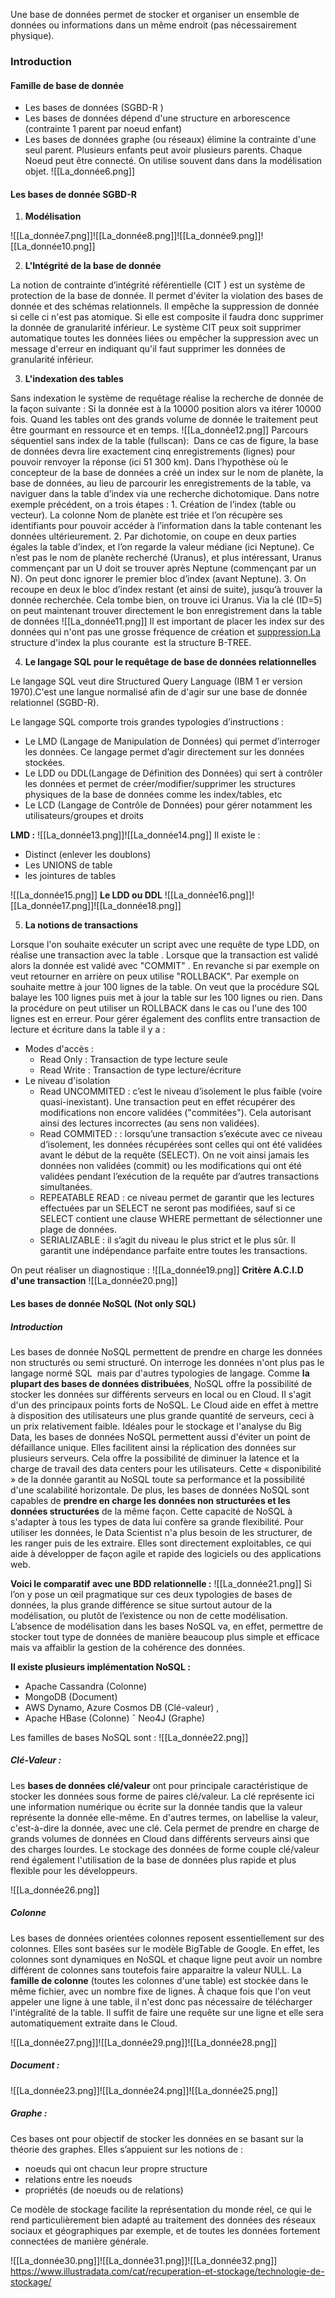 
Une base de données permet de stocker et organiser un ensemble de données ou informations dans un même endroit (pas nécessairement physique).
### Introduction
#### Famille de base de donnée

- Les bases de données (SGBD-R )
- Les bases de données dépend d'une structure en arborescence  (contrainte 1 parent par noeud enfant)
- Les bases de données graphe (ou réseaux) élimine la contrainte d'une seul parent. Plusieurs enfants peut avoir plusieurs parents. Chaque Noeud peut être connecté. On utilise souvent dans dans la modélisation objet.
	![[La_donnée6.png]]

#### Les bases de donnée SGBD-R

1. **Modélisation**

![[La_donnée7.png]]![[La_donnée8.png]]![[La_donnée9.png]]![[La_donnée10.png]]

2. **L'Intégrité de la base de donnée**

La notion de contrainte d’intégrité référentielle (CIT ) est un système de protection de la base de donnée.
Il permet d'éviter la violation des bases de donnée et des schémas relationnels. Il empêche la suppression de donnée si celle ci n'est pas atomique. Si elle est composite il faudra donc supprimer la donnée de granularité inférieur. Le système CIT peux soit supprimer automatique toutes les données liées ou empêcher la suppression avec un message d'erreur en indiquant qu'il faut supprimer les données de granularité inférieur.

3. **L'indexation des tables**

Sans indexation le système de requêtage réalise la recherche de donnée de la façon suivante :
Si la donnée est à la 10000 position alors va itérer 10000 fois. Quand les tables ont des grands volume de donnée le traitement peut être gourmant en ressource et en temps.
![[La_donnée12.png]]
Parcours séquentiel sans index de la table (fullscan):  Dans ce cas de figure, la base de données devra lire exactement cinq enregistrements (lignes) pour pouvoir renvoyer la réponse (ici 51 300 km). Dans l’hypothèse où le concepteur de la base de données a créé un index sur le nom de planète, la base de données, au lieu de parcourir les enregistrements de la table, va naviguer dans la table d’index via une recherche dichotomique. Dans notre exemple précédent, on a trois étapes : 1. Création de l’index (table ou vecteur). La colonne Nom de planète est triée et l’on récupère ses identifiants pour pouvoir accéder à l’information dans la table contenant les données ultérieurement. 2. Par dichotomie, on coupe en deux parties égales la table d’index, et l’on regarde la valeur médiane (ici Neptune). Ce n’est pas le nom de planète recherché (Uranus), et plus intéressant, Uranus commençant par un U doit se trouver après Neptune (commençant par un N). On peut donc ignorer le premier bloc d’index (avant Neptune). 3. On recoupe en deux le bloc d’index restant (et ainsi de suite), jusqu’à trouver la donnée recherchée. Cela tombe bien, on trouve ici Uranus. Via la clé (ID=5) on peut maintenant trouver directement le bon enregistrement dans la table de données
![[La_donnée11.png]]
Il est important de placer les index sur des données qui n'ont pas une grosse fréquence de création et [suppression.La](http://suppression.La) structure d'index la plus courante  est la structure B-TREE.

4. **Le langage SQL pour le requêtage de base de données relationnelles**

Le langage SQL veut dire Structured Query Language (IBM 1 er version 1970).C'est une langue normalisé afin de d'agir sur une base de donnée relationnel (SGBD-R).

Le langage SQL comporte trois grandes typologies d’instructions :

* Le LMD (Langage de Manipulation de Données) qui permet d’interroger les données. Ce langage permet d’agir directement sur les données stockées.
* Le LDD ou DDL(Langage de Définition des Données) qui sert à contrôler les données et permet de créer/modifier/supprimer les structures physiques de la base de données comme les index/tables, etc
* Le LCD (Langage de Contrôle de Données) pour gérer notamment les utilisateurs/groupes et droits

**LMD :**
![[La_donnée13.png]]![[La_donnée14.png]]
Il existe le :
* Distinct (enlever les doublons)
* Les UNIONS de table
* les jointures de tables

![[La_donnée15.png]]
**Le LDD ou DDL**
![[La_donnée16.png]]![[La_donnée17.png]]![[La_donnée18.png]]

5. **La notions de transactions**

Lorsque l'on souhaite exécuter un script avec une requête de type LDD, on réalise une transaction avec la table . Lorsque que la transaction est validé alors la donnée est validé avec "COMMIT" . En revanche si par exemple on veut retourner en arrière on peux utilise "ROLLBACK". Par exemple on souhaite mettre à jour 100 lignes de la table. On veut que la procédure SQL balaye les 100 lignes puis met à jour la table sur les 100 lignes ou rien. Dans la procédure on peut utiliser un ROLLBACK dans le cas ou l'une des 100 lignes est en erreur.
Pour gérer également des conflits entre transaction de lecture et écriture dans la table il y a :

* Modes d'accès :
	* Read Only : Transaction de type lecture seule
	* Read Write : Transaction de type lecture/écriture
* Le niveau d'isolation
	* Read UNCOMMITED : c’est le niveau d’isolement le plus faible (voire quasi-inexistant). Une transaction peut en effet récupérer des modifications non encore validées ("commitées"). Cela autorisant ainsi des lectures incorrectes (au sens non validées).
	* Read COMMITED : : lorsqu’une transaction s’exécute avec ce niveau d’isolement, les données récupérées sont celles qui ont été validées avant le début de la requête (SELECT). On ne voit ainsi jamais les données non validées (commit) ou les modifications qui ont été validées pendant l’exécution de la requête par d’autres transactions simultanées.
	* REPEATABLE READ : ce niveau permet de garantir que les lectures effectuées par un SELECT ne seront pas modifiées, sauf si ce SELECT contient une clause WHERE permettant de sélectionner une plage de données.
	* SERIALIZABLE : il s’agit du niveau le plus strict et le plus sûr. Il garantit une indépendance parfaite entre toutes les transactions.

On peut réaliser un diagnostique :
![[La_donnée19.png]]
**Critère A.C.I.D d'une transaction**
![[La_donnée20.png]]
#### Les bases de donnée NoSQL (Not only SQL)

##### Introduction

Les bases de donnée NoSQL permettent de prendre en charge les données non structurés ou semi structuré. On interroge les données n'ont plus pas le langage normé SQL  mais par d'autres typologies de langage.
Comme **la plupart des bases de données distribuées**, NoSQL offre la possibilité de stocker les données sur différents serveurs en local ou en Cloud. Il s'agit d'un des principaux points forts de NoSQL. Le Cloud aide en effet à mettre à disposition des utilisateurs une plus grande quantité de serveurs, ceci à un prix relativement faible.
Idéales pour le stockage et l'analyse du Big Data, les bases de données NoSQL permettent aussi d'éviter un point de défaillance unique. Elles facilitent ainsi la réplication des données sur plusieurs serveurs. Cela offre la possibilité de diminuer la latence et la charge de travail des data centers pour les utilisateurs. Cette « disponibilité » de la donnée garantit au NoSQL toute sa performance et la possibilité d'une scalabilité horizontale.
De plus, les bases de données NoSQL sont capables de **prendre en charge les données non structurées et les données structurées** de la même façon. Cette capacité de NoSQL à s'adapter à tous les types de data lui confère sa grande flexibilité. Pour utiliser les données, le Data Scientist n'a plus besoin de les structurer, de les ranger puis de les extraire. Elles sont directement exploitables, ce qui aide à développer de façon agile et rapide des logiciels ou des applications web.

**Voici le comparatif avec une BDD relationnelle :**
![[La_donnée21.png]]
Si l’on y pose un œil pragmatique sur ces deux typologies de bases de données, la plus grande différence se situe surtout autour de la modélisation, ou plutôt de l’existence ou non de cette modélisation. L’absence de modélisation dans les bases NoSQL va, en effet, permettre de stocker tout type de données de manière beaucoup plus simple et efficace mais va affaiblir la gestion de la cohérence des données.

**Il existe plusieurs implémentation NoSQL :**

* Apache Cassandra (Colonne)
* MongoDB (Document)
* AWS Dynamo, Azure Cosmos DB (Clé-valeur) ,
* Apache HBase (Colonne) ˇ Neo4J (Graphe)

Les familles de bases NoSQL sont :
![[La_donnée22.png]]

##### Clé-Valeur :
Les **bases de données clé/valeur** ont pour principale caractéristique de stocker les données sous forme de paires clé/valeur. La clé représente ici une information numérique ou écrite sur la donnée tandis que la valeur représente la donnée elle-même. En d'autres termes, on labellise la valeur, c'est-à-dire la donnée, avec une clé.
Cela permet de prendre en charge de grands volumes de données en Cloud dans différents serveurs ainsi que des charges lourdes. Le stockage des données de forme couple clé/valeur rend également l'utilisation de la base de données plus rapide et plus flexible pour les développeurs.

![[La_donnée26.png]]

##### Colonne
Les bases de données orientées colonnes reposent essentiellement sur des colonnes. Elles sont basées sur le modèle BigTable de Google. En effet, les colonnes sont dynamiques en NoSQL et chaque ligne peut avoir un nombre différent de colonnes sans toutefois faire apparaitre la valeur NULL.
La **famille de colonne** (toutes les colonnes d'une table) est stockée dans le même fichier, avec un nombre fixe de lignes. À chaque fois que l'on veut appeler une ligne à une table, il n'est donc pas nécessaire de télécharger l'intégralité de la table. Il suffit de faire une requête sur une ligne et elle sera automatiquement extraite dans le Cloud.

![[La_donnée27.png]]![[La_donnée29.png]]![[La_donnée28.png]]

##### Document :
![[La_donnée23.png]]![[La_donnée24.png]]![[La_donnée25.png]]
##### Graphe :
Ces bases ont pour objectif de stocker les données en se basant sur la théorie des graphes. Elles s’appuient sur les notions de :

* noeuds qui ont chacun leur propre structure
* relations entre les noeuds
* propriétés (de noeuds ou de relations)

Ce modèle de stockage facilite la représentation du monde réel, ce qui le rend particulièrement bien adapté au traitement des données des réseaux sociaux et géographiques par exemple, et de toutes les données fortement connectées de manière générale.

![[La_donnée30.png]]![[La_donnée31.png]]![[La_donnée32.png]]
<https://www.illustradata.com/cat/recuperation-et-stockage/technologie-de-stockage/>
